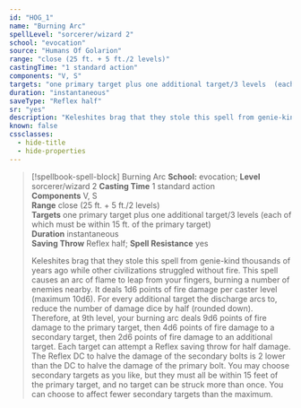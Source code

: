 ```yaml
---
id: "HOG_1"
name: "Burning Arc"
spellLevel: "sorcerer/wizard 2"
school: "evocation"
source: "Humans Of Golarion"
range: "close (25 ft. + 5 ft./2 levels)"
castingTime: "1 standard action"
components: "V, S"
targets: "one primary target plus one additional target/3 levels  (each of which must be within 15 ft. of the primary target)"
duration: "instantaneous"
saveType: "Reflex half"
sr: "yes"
description: "Keleshites brag that they stole this spell from genie-kind thousands of years ago while other civilizations struggled without fire.  This spell causes an arc of flame to leap from your fingers, burning a number of enemies nearby. It deals 1d6 points of fire damage per caster level (maximum 10d6). For every additional target the discharge arcs to, reduce the number of damage dice by half (rounded down). Therefore, at 9th level, your burning arc deals 9d6 points of fire damage to the primary target, then 4d6 points of fire damage to a secondary target, then 2d6 points of fire damage to an additional target.  Each target can attempt a Reflex saving throw for half damage. The Reflex DC to halve the damage of the secondary bolts is 2 lower than the DC to halve the damage of the primary bolt. You may choose secondary targets as you like, but they must all be within 15 feet of the primary target, and no target can be struck more than once. You can choose to affect fewer secondary targets than the maximum."
known: false
cssclasses:
  - hide-title
  - hide-properties
---
```


> [!spellbook-spell-block] Burning Arc
> **School:** evocation; **Level** sorcerer/wizard 2
> **Casting Time** 1 standard action  
> **Components** V, S  
> **Range** close (25 ft. + 5 ft./2 levels)  
> **Targets** one primary target plus one additional target/3 levels  (each of which must be within 15 ft. of the primary target)  
> **Duration** instantaneous  
> **Saving Throw** Reflex half; **Spell Resistance** yes
> 
> Keleshites brag that they stole this spell from genie-kind thousands of years ago while other civilizations struggled without fire.  This spell causes an arc of flame to leap from your fingers, burning a number of enemies nearby. It deals 1d6 points of fire damage per caster level (maximum 10d6). For every additional target the discharge arcs to, reduce the number of damage dice by half (rounded down). Therefore, at 9th level, your burning arc deals 9d6 points of fire damage to the primary target, then 4d6 points of fire damage to a secondary target, then 2d6 points of fire damage to an additional target.  Each target can attempt a Reflex saving throw for half damage. The Reflex DC to halve the damage of the secondary bolts is 2 lower than the DC to halve the damage of the primary bolt. You may choose secondary targets as you like, but they must all be within 15 feet of the primary target, and no target can be struck more than once. You can choose to affect fewer secondary targets than the maximum.